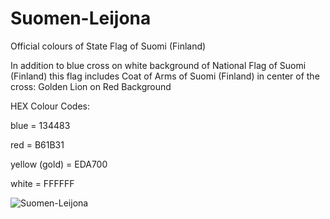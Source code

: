 # Suomen-Leijona

Official colours of State Flag of Suomi (Finland)

In addition to blue cross on white background of National Flag of Suomi (Finland) this flag includes Coat of Arms of Suomi (Finland) in center of the cross: Golden Lion on Red Background

HEX Colour Codes:

blue = 134483

red = B61B31

yellow (gold) = EDA700

white = FFFFFF

![Suomen-Leijona](https://user-images.githubusercontent.com/73434605/165261118-7708c615-991b-45e1-af09-e1d46427c8d2.png)
